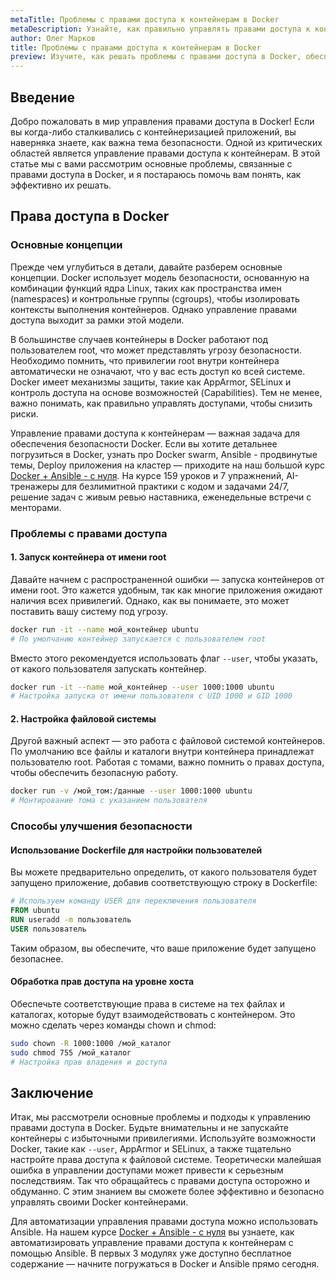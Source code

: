 ```yaml
---
metaTitle: Проблемы с правами доступа к контейнерам в Docker
metaDescription: Узнайте, как правильно управлять правами доступа к контейнерам в Docker и избежать распространенных проблем безопасности и производительности
author: Олег Марков
title: Проблемы с правами доступа к контейнерам в Docker
preview: Изучите, как решать проблемы с правами доступа в Docker, обеспечивая безопасность ваших контейнеров и оптимизируя их работу
---
```


## Введение

Добро пожаловать в мир управления правами доступа в Docker! Если вы когда-либо сталкивались с контейнеризацией приложений, вы наверняка знаете, как важна тема безопасности. Одной из критических областей является управление правами доступа к контейнерам. В этой статье мы с вами рассмотрим основные проблемы, связанные с правами доступа в Docker, и я постараюсь помочь вам понять, как эффективно их решать. 

## Права доступа в Docker

### Основные концепции

Прежде чем углубиться в детали, давайте разберем основные концепции. Docker использует модель безопасности, основанную на комбинации функций ядра Linux, таких как пространства имен (namespaces) и контрольные группы (cgroups), чтобы изолировать контексты выполнения контейнеров. Однако управление правами доступа выходит за рамки этой модели.

В большинстве случаев контейнеры в Docker работают под пользователем root, что может представлять угрозу безопасности. Необходимо помнить, что привилегии root внутри контейнера автоматически не означают, что у вас есть доступ ко всей системе. Docker имеет механизмы защиты, такие как AppArmor, SELinux и контроль доступа на основе возможностей (Capabilities). Тем не менее, важно понимать, как правильно управлять доступами, чтобы снизить риски.

Управление правами доступа к контейнерам — важная задача для обеспечения безопасности Docker. Если вы хотите детальнее погрузиться в Docker, узнать про Docker swarm, Ansible - продвинутые темы, Deploy приложения на кластер — приходите на наш большой курс [Docker + Ansible - с нуля](https://purpleschool.ru/course/docker?utm_source=knowledgebase&utm_medium=text&utm_campaign=Problemy_s_pravami_dostupa_k_konteyneram_v_Docker). На курсе 159 уроков и 7 упражнений, AI-тренажеры для безлимитной практики с кодом и задачами 24/7, решение задач с живым ревью наставника, еженедельные встречи с менторами.

### Проблемы с правами доступа

#### 1. Запуск контейнера от имени root

Давайте начнем с распространенной ошибки — запуска контейнеров от имени root. Это кажется удобным, так как многие приложения ожидают наличия всех привилегий. Однако, как вы понимаете, это может поставить вашу систему под угрозу.

```bash
docker run -it --name мой_контейнер ubuntu
# По умолчанию контейнер запускается с пользователем root
```

Вместо этого рекомендуется использовать флаг `--user`, чтобы указать, от какого пользователя запускать контейнер.

```bash
docker run -it --name мой_контейнер --user 1000:1000 ubuntu
# Настройка запуска от имени пользователя с UID 1000 и GID 1000
```

#### 2. Настройка файловой системы

Другой важный аспект — это работа с файловой системой контейнеров. По умолчанию все файлы и каталоги внутри контейнера принадлежат пользователю root. Работая с томами, важно помнить о правах доступа, чтобы обеспечить безопасную работу.

```bash
docker run -v /мой_том:/данные --user 1000:1000 ubuntu
# Монтирование тома с указанием пользователя
```

### Способы улучшения безопасности

#### Использование Dockerfile для настройки пользователей

Вы можете предварительно определить, от какого пользователя будет запущено приложение, добавив соответствующую строку в Dockerfile:

```Dockerfile
# Используем команду USER для переключения пользователя
FROM ubuntu
RUN useradd -m пользователь
USER пользователь
```

Таким образом, вы обеспечите, что ваше приложение будет запущено безопаснее.

#### Обработка прав доступа на уровне хоста

Обеспечьте соответствующие права в системе на тех файлах и каталогах, которые будут взаимодействовать с контейнером. Это можно сделать через команды chown и chmod:

```bash
sudo chown -R 1000:1000 /мой_каталог
sudo chmod 755 /мой_каталог
# Настройка прав владения и доступа
```

## Заключение

Итак, мы рассмотрели основные проблемы и подходы к управлению правами доступа в Docker. Будьте внимательны и не запускайте контейнеры с избыточными привилегиями. Используйте возможности Docker, такие как `--user`, AppArmor и SELinux, а также тщательно настройте права доступа к файловой системе. Теоретически малейшая ошибка в управлении доступами может привести к серьезным последствиям. Так что обращайтесь с правами доступа осторожно и обдуманно. С этим знанием вы сможете более эффективно и безопасно управлять своими Docker контейнерами.

Для автоматизации управления правами доступа можно использовать Ansible. На нашем курсе [Docker + Ansible - с нуля](https://purpleschool.ru/course/docker?utm_source=knowledgebase&utm_medium=text&utm_campaign=Problemy_s_pravami_dostupa_k_konteyneram_v_Docker) вы узнаете, как автоматизировать управление правами доступа к контейнерам с помощью Ansible. В первых 3 модулях уже доступно бесплатное содержание — начните погружаться в Docker и Ansible прямо сегодня.
